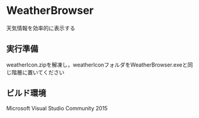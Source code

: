 # WeatherBrowser

天気情報を効率的に表示する

## 実行準備

weatherIcon.zipを解凍し，weatherIconフォルダをWeatherBrowser.exeと同じ階層に置いてください

## ビルド環境

Microsoft Visual Studio Community 2015
